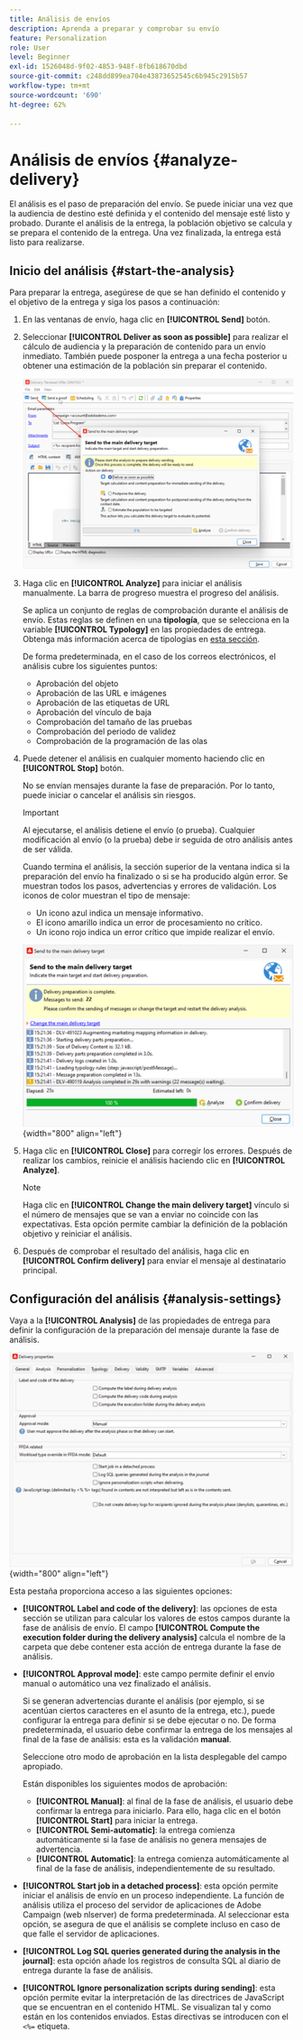 ```yaml
---
title: Análisis de envíos
description: Aprenda a preparar y comprobar su envío
feature: Personalization
role: User
level: Beginner
exl-id: 1526048d-9f02-4853-948f-8fb618670dbd
source-git-commit: c248dd899ea704e43873652545c6b945c2915b57
workflow-type: tm+mt
source-wordcount: '690'
ht-degree: 62%

---
```


# Análisis de envíos {#analyze-delivery}

El análisis es el paso de preparación del envío. Se puede iniciar una vez que la audiencia de destino esté definida y el contenido del mensaje esté listo y probado. Durante el análisis de la entrega, la población objetivo se calcula y se prepara el contenido de la entrega. Una vez finalizada, la entrega está listo para realizarse.

## Inicio del análisis {#start-the-analysis}

Para preparar la entrega, asegúrese de que se han definido el contenido y el objetivo de la entrega y siga los pasos a continuación:

1. En las ventanas de envío, haga clic en **[!UICONTROL Send]** botón.
1. Seleccionar **[!UICONTROL Deliver as soon as possible]** para realizar el cálculo de audiencia y la preparación de contenido para un envío inmediato. También puede posponer la entrega a una fecha posterior u obtener una estimación de la población sin preparar el contenido.

   ![](assets/delivery-analysis-start.png)

1. Haga clic en **[!UICONTROL Analyze]** para iniciar el análisis manualmente. La barra de progreso muestra el progreso del análisis.

   Se aplica un conjunto de reglas de comprobación durante el análisis de envío. Estas reglas se definen en una **tipología**, que se selecciona en la variable **[!UICONTROL Typology]** en las propiedades de entrega. Obtenga más información acerca de tipologías en [esta sección](../../automation/campaign-opt/campaign-typologies.md).

   De forma predeterminada, en el caso de los correos electrónicos, el análisis cubre los siguientes puntos:

   * Aprobación del objeto
   * Aprobación de las URL e imágenes
   * Aprobación de las etiquetas de URL
   * Aprobación del vínculo de baja
   * Comprobación del tamaño de las pruebas
   * Comprobación del periodo de validez
   * Comprobación de la programación de las olas


1. Puede detener el análisis en cualquier momento haciendo clic en **[!UICONTROL Stop]** botón.

   No se envían mensajes durante la fase de preparación. Por lo tanto, puede iniciar o cancelar el análisis sin riesgos.

   >[!IMPORTANT]
   >
   >Al ejecutarse, el análisis detiene el envío (o prueba). Cualquier modificación al envío (o la prueba) debe ir seguida de otro análisis antes de ser válida.

   Cuando termina el análisis, la sección superior de la ventana indica si la preparación del envío ha finalizado o si se ha producido algún error. Se muestran todos los pasos, advertencias y errores de validación. Los iconos de color muestran el tipo de mensaje:

   * Un icono azul indica un mensaje informativo.
   * El icono amarillo indica un error de procesamiento no crítico.
   * Un icono rojo indica un error crítico que impide realizar el envío.

   ![](assets/delivery-analysis-results.png){width="800" align="left"}

1. Haga clic en **[!UICONTROL Close]** para corregir los errores. Después de realizar los cambios, reinicie el análisis haciendo clic en **[!UICONTROL Analyze]**.

   >[!NOTE]
   >
   >Haga clic en **[!UICONTROL Change the main delivery target]** vínculo si el número de mensajes que se van a enviar no coincide con las expectativas. Esta opción permite cambiar la definición de la población objetivo y reiniciar el análisis.

1. Después de comprobar el resultado del análisis, haga clic en **[!UICONTROL Confirm delivery]** para enviar el mensaje al destinatario principal.


## Configuración del análisis {#analysis-settings}

Vaya a la **[!UICONTROL Analysis]** de las propiedades de entrega para definir la configuración de la preparación del mensaje durante la fase de análisis.

![](assets/delivery-properties-analysis-tab.png){width="800" align="left"}

Esta pestaña proporciona acceso a las siguientes opciones:

* **[!UICONTROL Label and code of the delivery]**: las opciones de esta sección se utilizan para calcular los valores de estos campos durante la fase de análisis de envío. El campo **[!UICONTROL Compute the execution folder during the delivery analysis]** calcula el nombre de la carpeta que debe contener esta acción de entrega durante la fase de análisis.

* **[!UICONTROL Approval mode]**: este campo permite definir el envío manual o automático una vez finalizado el análisis. 

   Si se generan advertencias durante el análisis (por ejemplo, si se acentúan ciertos caracteres en el asunto de la entrega, etc.), puede configurar la entrega para definir si se debe ejecutar o no. De forma predeterminada, el usuario debe confirmar la entrega de los mensajes al final de la fase de análisis: esta es la validación **manual**.

   Seleccione otro modo de aprobación en la lista desplegable del campo apropiado.

   Están disponibles los siguientes modos de aprobación:

   * **[!UICONTROL Manual]**: al final de la fase de análisis, el usuario debe confirmar la entrega para iniciarlo. Para ello, haga clic en el botón **[!UICONTROL Start]** para iniciar la entrega.
   * **[!UICONTROL Semi-automatic]**: la entrega comienza automáticamente si la fase de análisis no genera mensajes de advertencia.
   * **[!UICONTROL Automatic]**: la entrega comienza automáticamente al final de la fase de análisis, independientemente de su resultado.

* **[!UICONTROL Start job in a detached process]**: esta opción permite iniciar el análisis de envío en un proceso independiente. La función de análisis utiliza el proceso del servidor de aplicaciones de Adobe Campaign (web nlserver) de forma predeterminada. Al seleccionar esta opción, se asegura de que el análisis se complete incluso en caso de que falle el servidor de aplicaciones.
* **[!UICONTROL Log SQL queries generated during the analysis in the journal]**: esta opción añade los registros de consulta SQL al diario de entrega durante la fase de análisis.
* **[!UICONTROL Ignore personalization scripts during sending]**: esta opción permite evitar la interpretación de las directrices de JavaScript que se encuentran en el contenido HTML. Se visualizan tal y como están en los contenidos enviados. Estas directivas se introducen con el `<%=` etiqueta.
